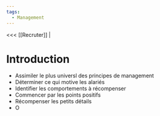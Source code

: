 ```yaml
---
tags:
  - Management
---
```

<<< [[Recruter]] |

# Introduction
- Assimiler le plus universl des principes de management
- Déterminer ce qui motive les alariés
- Identifier les comportements à récompenser
- Commencer par les points positifs
- Récompenser les petits détails
- O